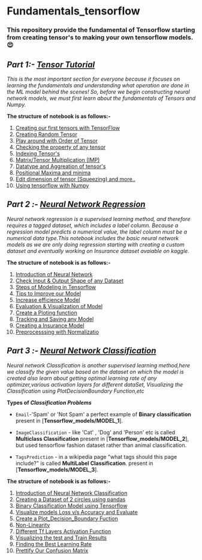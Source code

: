 # Fundamentals_tensorflow

### This repository provide the fundamental of Tensorflow starting from creating tensor's to making your own tensorflow models.😍

## *Part 1:- [Tensor Tutorial](https://colab.research.google.com/github/pravincoder/Fundamentals_tensorflow/blob/main/Complete_tenors_tutorial_notebook.ipynb)* 
*This is the most important section for everyone because it focuses on learning the fundamentals and understanding what operation are done in the ML model behind the scenes! So, before we begin constructing neural network models, we must first learn about the fundamentals of Tensors and  Numpy.*

**The structure of notebook is as follows:-**
1. [Creating our first tensors with TensorFlow](https://colab.research.google.com/drive/1wzhqe8kvVO4IHiLjop4jbcBFSZGrPQuH#scrollTo=JEbuaH7GO_CK)
2. [Creating Random Tensor](https://colab.research.google.com/drive/1wzhqe8kvVO4IHiLjop4jbcBFSZGrPQuH#scrollTo=kRG5ILQOO_CM&line=3&uniqifier=1)
3. [Play around with Order of Tensor](https://colab.research.google.com/drive/1wzhqe8kvVO4IHiLjop4jbcBFSZGrPQuH#scrollTo=IRmPd07DO_CM)
4. [Checking the property of any tensor](https://colab.research.google.com/drive/1wzhqe8kvVO4IHiLjop4jbcBFSZGrPQuH#scrollTo=Pe131hd_O_CO)
5. [Indexing Tensor's](https://colab.research.google.com/drive/1wzhqe8kvVO4IHiLjop4jbcBFSZGrPQuH#scrollTo=zBf8R1RjO_CQ)
6. [Matrix/Tensor Multiplication (IMP)](https://colab.research.google.com/drive/1wzhqe8kvVO4IHiLjop4jbcBFSZGrPQuH#scrollTo=4_TnnHSZO_CR)
7. [Datatype and Aggreation of tensor's](https://colab.research.google.com/drive/1wzhqe8kvVO4IHiLjop4jbcBFSZGrPQuH#scrollTo=tQfpZycFO_CT&line=1&uniqifier=1)
8. [Positional Maxima and minima](https://colab.research.google.com/drive/1wzhqe8kvVO4IHiLjop4jbcBFSZGrPQuH#scrollTo=hnMyNR_RO_CU)
9. [Edit dimension of tensor (Squeezing) and more..](https://colab.research.google.com/drive/1wzhqe8kvVO4IHiLjop4jbcBFSZGrPQuH#scrollTo=Kmpt3-jgO_CU&line=1&uniqifier=1)
10. [Using tensorflow with Numpy](https://colab.research.google.com/drive/1wzhqe8kvVO4IHiLjop4jbcBFSZGrPQuH#scrollTo=IvGVCTMYda5o)

## *Part 2 :- [Neural Network Regression](https://colab.research.google.com/drive/1cqSMkzp0-A_FQM3Pb0f8jtaUbYyJaWo9#scrollTo=k6oqVFrjWPK5)*
*Neural network regression is a supervised learning method, and therefore requires a tagged dataset, which includes a label column. Because a regression model predicts a numerical value, the label column must be a numerical data type.This notebook includes the basic neural network models as we are only doing regression starting with creating a custom dataset and eventually working on Insurance dataset avaiable on kaggle.*

**The structure of notebook is as follows:-**
1. [Introduction of Neural Network](https://colab.research.google.com/drive/1cqSMkzp0-A_FQM3Pb0f8jtaUbYyJaWo9#scrollTo=xGc1U1ZWGPZW)
2. [Check Input & Output Shape of any Dataset](https://colab.research.google.com/drive/1cqSMkzp0-A_FQM3Pb0f8jtaUbYyJaWo9#scrollTo=d3gi4hqsJ5sv)
3. [Steps of Modeling in Tensorflow](https://colab.research.google.com/drive/1cqSMkzp0-A_FQM3Pb0f8jtaUbYyJaWo9#scrollTo=k6oqVFrjWPK5)
4. [Tips to Improve our Model](https://colab.research.google.com/drive/1cqSMkzp0-A_FQM3Pb0f8jtaUbYyJaWo9#scrollTo=rQUkOwz2pVLQ)
5. [Increase efficience Model](https://colab.research.google.com/drive/1cqSMkzp0-A_FQM3Pb0f8jtaUbYyJaWo9#scrollTo=u_rPjZ-9uwzI)
6. [Evaluation & Visualization of Model](https://colab.research.google.com/drive/1cqSMkzp0-A_FQM3Pb0f8jtaUbYyJaWo9#scrollTo=uPnIKv9SuecO)
7. [Create a Ploting function](https://colab.research.google.com/drive/1cqSMkzp0-A_FQM3Pb0f8jtaUbYyJaWo9#scrollTo=BedKNZD52-am)
8. [Tracking and Saving any Model](https://colab.research.google.com/drive/1cqSMkzp0-A_FQM3Pb0f8jtaUbYyJaWo9#scrollTo=AvdNGTc_Fpyw)
9. [Creating a Insurance Model](https://colab.research.google.com/drive/1cqSMkzp0-A_FQM3Pb0f8jtaUbYyJaWo9#scrollTo=vZjYOdwRc4zf)
10. [Preprocesssing with Normalizatio](https://colab.research.google.com/drive/1cqSMkzp0-A_FQM3Pb0f8jtaUbYyJaWo9#scrollTo=Q7PC_69WblJ5)

## *Part 3 :- [Neural Network Classification](https://colab.research.google.com/drive/1cqSMkzp0-A_FQM3Pb0f8jtaUbYyJaWo9#scrollTo=k6oqVFrjWPK5)*
*Neural network Classification is another supervised learning method,here we classify the given value based on the dataset on which the model is created also learn about getting optimal learning rate of any optimizer,various activation layers for different dataSet, Visualizing the Classification using PlotDecisionBoundary Function,etc*

**Types of _Classification Problems_**

* `Email`-'Spam' or 'Not Spam' a perfect example of **Binary classification** present in [**Tensorflow_models/MODEL_1**].

* `ImageClassification` - like 'Cat' , 'Dog' and 'Person' etc is called **Multiclass Classification** present in [**Tensorflow_models/MODEL_2**], but used tensorflow fashion dataset rather than animal classification.

* `TagsPrediction` - in a wikipedia page "what tags should this page include?" is called **MultiLabel Classification**. present in [**Tensorflow_models/MODEL_3**].

**The structure of notebook is as follows:-**
1. [Introduction of Neural Network Classification](https://colab.research.google.com/github/pravincoder/Fundamentals_tensorflow/blob/main/Part3_Tensorflow_Neural_Network_Classification.ipynb#scrollTo=ViWNe0ci3HxP&line=7&uniqifier=1)
2. [Creating a Dataset of 2 circles using pandas](https://colab.research.google.com/drive/1cqSMkzp0-A_FQM3Pb0f8jtaUbYyJaWo9#scrollTo=d3gi4hqsJ5sv)
3. [Binary Classification Model using Tensorflow](https://colab.research.google.com/drive/1cqSMkzp0-A_FQM3Pb0f8jtaUbYyJaWo9#scrollTo=k6oqVFrjWPK5)
4. [Visualize models Loss v/s Accuracy and Evaluate](https://colab.research.google.com/github/pravincoder/Fundamentals_tensorflow/blob/main/Part3_Tensorflow_Neural_Network_Classification.ipynb#scrollTo=yRqrJxvFUEJm&line=2&uniqifier=1)
5. [Create a Plot_Decision_Boundary Fuction](https://colab.research.google.com/github/pravincoder/Fundamentals_tensorflow/blob/main/Part3_Tensorflow_Neural_Network_Classification.ipynb#scrollTo=A1DpWVt-cT3z&line=4&uniqifier=1)
6. [Non-Linearity](https://colab.research.google.com/github/pravincoder/Fundamentals_tensorflow/blob/main/Part3_Tensorflow_Neural_Network_Classification.ipynb#scrollTo=gMvqGI0FxV2_)
7. [Different Tf Layers Activation Function](https://colab.research.google.com/github/pravincoder/Fundamentals_tensorflow/blob/main/Part3_Tensorflow_Neural_Network_Classification.ipynb#scrollTo=_nTh8Pi1AWai&line=2&uniqifier=1)
8. [Visualizing the test and Train Results ](https://colab.research.google.com/github/pravincoder/Fundamentals_tensorflow/blob/main/Part3_Tensorflow_Neural_Network_Classification.ipynb#scrollTo=vXzIlQgyrIs4&line=7&uniqifier=1)
9. [Finding the Best Learning Rate](https://colab.research.google.com/github/pravincoder/Fundamentals_tensorflow/blob/main/Part3_Tensorflow_Neural_Network_Classification.ipynb#scrollTo=qR0HU5z8zgNq)
10. [Prettify Our Confusion Matrix](https://colab.research.google.com/github/pravincoder/Fundamentals_tensorflow/blob/main/Part3_Tensorflow_Neural_Network_Classification.ipynb#scrollTo=94tkeO1hbSyH)
